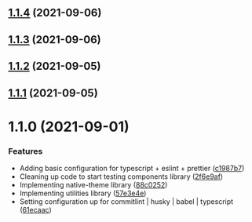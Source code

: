 ## [1.1.4](https://github.com/shark764/react-native-commio-userportal/compare/v1.1.3...v1.1.4) (2021-09-06)

## [1.1.3](https://github.com/shark764/react-native-commio-userportal/compare/v1.1.2...v1.1.3) (2021-09-06)

## [1.1.2](https://github.com/shark764/react-native-commio-userportal/compare/v1.1.1...v1.1.2) (2021-09-05)

## [1.1.1](https://github.com/shark764/react-native-commio-userportal/compare/v1.1.0...v1.1.1) (2021-09-05)

# 1.1.0 (2021-09-01)


### Features

* Adding basic configuration for typescript + eslint + prettier ([c1987b7](https://github.com/shark764/react-native-commio-userportal/commit/c1987b79325f488949de7ba293b8878bfeb3afc1))
* Cleaning up code to start testing components library ([2f6e9af](https://github.com/shark764/react-native-commio-userportal/commit/2f6e9af5d90275be859d6e2f0e4464fa487465fe))
* Implementing native-theme library ([88c0252](https://github.com/shark764/react-native-commio-userportal/commit/88c0252df8e3c7f79de05450968fa41e8c7cb8e1))
* Implementing utilities library ([57e3e4e](https://github.com/shark764/react-native-commio-userportal/commit/57e3e4ebd3007230dd71df9474fa63c4467e72d6))
* Setting configuration up for commitlint | husky | babel | typescript ([61ecaac](https://github.com/shark764/react-native-commio-userportal/commit/61ecaac88f461b3cc46e3d4c275af68892655386))

